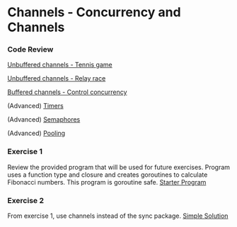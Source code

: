 # Channels - Concurrency and Channels

### Code Review

[Unbuffered channels - Tennis game](../example1/example1.go)

[Unbuffered channels - Relay race](../example2/example2.go)

[Buffered channels - Control concurrency](../example3/example3.go)

(Advanced) [Timers](../advanced/timer)

(Advanced) [Semaphores](../advanced/semaphore)

(Advanced) [Pooling](../advanced/pool)

### Exercise 1
Review the provided program that will be used for future exercises. Program uses a function type and closure and creates goroutines to calculate Fibonacci numbers. This program is goroutine safe.
[Starter Program](exercise.go)

### Exercise 2
From exercise 1, use channels instead of the sync package.
[Simple Solution](final/final.go)
